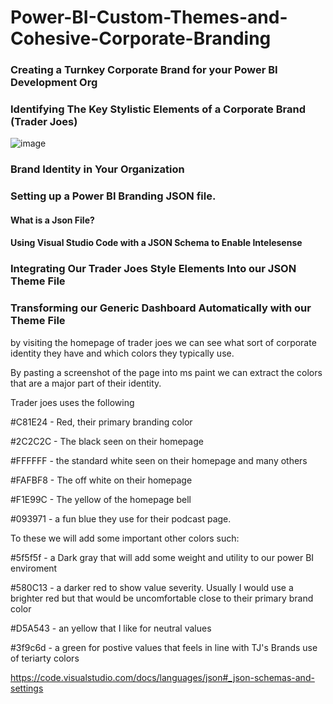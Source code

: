 # Power-BI-Custom-Themes-and-Cohesive-Corporate-Branding

### Creating a Turnkey Corporate Brand for your Power BI Development Org


### Identifying The Key Stylistic Elements of a Corporate Brand (Trader Joes)


![image](https://github.com/user-attachments/assets/551adbac-8af2-4c9d-864f-64bae88b1817)


### Brand Identity in Your Organization



### Setting up a Power BI Branding JSON file.

#### What is a Json File?

#### Using Visual Studio Code with a JSON Schema to Enable Intelesense 






### Integrating Our Trader Joes Style Elements Into our JSON Theme File

### Transforming our Generic Dashboard Automatically with our Theme File


by visiting the homepage of trader joes we can see what sort of corporate identity they have and which colors they typically use. 

By pasting a screenshot of the page into ms paint we can extract the colors that are a major part of their identity. 

Trader joes uses the following

#C81E24 - Red, their primary branding color

#2C2C2C - The black seen on their homepage

#FFFFFF - the standard white seen on their homepage and many others

#FAFBF8 - The off white on their homepage

#F1E99C - The yellow of the homepage bell



#093971 - a fun blue they use for their podcast page. 

To these we will add some important other colors such:

#5f5f5f - a Dark gray that will add some weight and utility to our power BI enviroment

#580C13 - a darker red to show value severity. Usually I would use a brighter red but that would be uncomfortable close to their primary brand color

#D5A543 - an yellow that I like for neutral values

#3f9c6d - a green for postive values that feels in line with TJ's Brands use of teriarty colors




https://code.visualstudio.com/docs/languages/json#_json-schemas-and-settings
